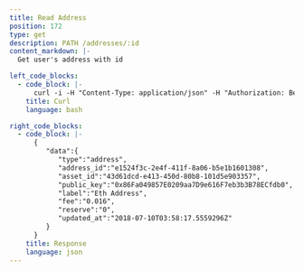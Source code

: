 ```yaml
---
title: Read Address
position: 172
type: get
description: PATH /addresses/:id
content_markdown: |-
  Get user's address with id

left_code_blocks:
  - code_block: |-
      curl -i -H "Content-Type: application/json" -H "Authorization: Bearer eyJhbGciOiJSUzUxMiIsInR5cCI6IkpXVCJ9.eyJleHAiOjE1MzMxMTYzNjEsImlhdCI6MTUyNTM0MDM2MSwianRpIjoiNDRhOGRiZDAtODU3NC00Y2VhLTk3NWEtYzI5OWIwZWQyMTk4Iiwic2lkIjoiYTM0YzA3YTktNzU1ZC00YjU0LTk0YzUtZTQ1ZTlhMmRkNDNlIiwic2lnIjoiN2IzMzEwYTQ2NjY5YzNkNWJkMjFkNjRlNWRhNTJjMmQ4M2MzYWFjNTUzMmU3OTdkMjAzMzY0NzE3MDhiMDJjOCIsInVpZCI6IjA2YWVkMWUzLWJkNzctNGE1OS05OTFhLTViYjVhZTZmYmIwOSJ9.LSoJ0iWCo1g71SC_SYDsY6ZobUxh2Ue0e0D7VC1-cRfudJHCjR00OM2LhrTTub6BB--BnplPWNYOuz8zdxdZwNhY0OpwEpeVg2zxW202MDlp_PW3nQP1U_wv6SvdtqzdM6JswL-GGhl2CEDEGN8iivUGwv54ouOv4U2pqR5IrBc" "https://api.mixin.one/addresses/e1524f3c-2e4f-411f-8a06-b5e1b1601308"
    title: Curl
    language: bash

right_code_blocks:
  - code_block: |-
      {  
         "data":{
            "type":"address",
            "address_id":"e1524f3c-2e4f-411f-8a06-b5e1b1601308",
            "asset_id":"43d61dcd-e413-450d-80b8-101d5e903357",
            "public_key":"0x86Fa049857E0209aa7D9e616F7eb3b3B78ECfdb0",
            "label":"Eth Address",
            "fee":"0.016",
            "reserve":"0",
            "updated_at":"2018-07-10T03:58:17.5559296Z"
         }
      }
    title: Response
    language: json
---
```


